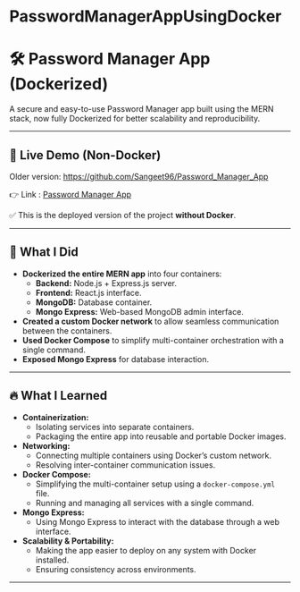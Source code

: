 # PasswordManagerAppUsingDocker

# 🛠️ Password Manager App (Dockerized)  
A secure and easy-to-use Password Manager app built using the MERN stack, now fully Dockerized for better scalability and reproducibility.

---

## 🚀 **Live Demo (Non-Docker)**  
Older version: https://github.com/Sangeet96/Password_Manager_App

👉 Link : [Password Manager App](https://password-manager-app-frontend.vercel.app/)  

✅ This is the deployed version of the project **without Docker**.

---

## 🐳 **What I Did**
- **Dockerized the entire MERN app** into four containers:
  - **Backend:** Node.js + Express.js server.
  - **Frontend:** React.js interface.
  - **MongoDB:** Database container.
  - **Mongo Express:** Web-based MongoDB admin interface.
- **Created a custom Docker network** to allow seamless communication between the containers.
- **Used Docker Compose** to simplify multi-container orchestration with a single command.
- **Exposed Mongo Express** for database interaction.

---

## 🔥 **What I Learned**
- **Containerization:** 
  - Isolating services into separate containers.
  - Packaging the entire app into reusable and portable Docker images.
- **Networking:** 
  - Connecting multiple containers using Docker’s custom network.
  - Resolving inter-container communication issues.
- **Docker Compose:** 
  - Simplifying the multi-container setup using a `docker-compose.yml` file.
  - Running and managing all services with a single command.
- **Mongo Express:** 
  - Using Mongo Express to interact with the database through a web interface.
- **Scalability & Portability:** 
  - Making the app easier to deploy on any system with Docker installed.
  - Ensuring consistency across environments.

---
